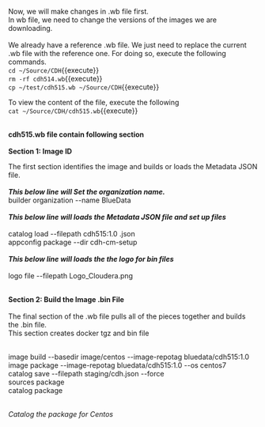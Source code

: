 Now, we will make changes in .wb file first.<br>
In wb file, we need to change the versions of the images we are downloading.
<br><br>
We already have a reference .wb file. We just need to replace the current .wb file with the reference one. For doing so, execute the following commands.<br>
`cd ~/Source/CDH`{{execute}}
<br>`rm -rf cdh514.wb`{{execute}}
<br>`cp ~/test/cdh515.wb ~/Source/CDH`{{execute}}

To view the content of the file, execute the following<br>
`cat ~/Source/CDH/cdh515.wb`{{execute}}

<br><strong>cdh515.wb file contain following section</strong>
<br>
<br><strong>Section 1: Image ID</strong>

The first section identifies the image and builds or loads the Metadata JSON file.
<br>
<br><b><i>This below line will Set the organization name.</i></b>
<br>builder organization --name BlueData
<br>
<br><b><i>This below line will loads the Metadata JSON file and set up files</i></b>
<br>
<br>catalog load --filepath cdh515:1.0 .json
<br>appconfig package --dir cdh-cm-setup
<br>
<br><b><i>This below line will loads the the logo for bin files</i></b><br>
<br>logo file --filepath Logo_Cloudera.png

<br><strong>Section 2: Build the Image .bin File</strong>
<br>
<br>The final section of the .wb file pulls all of the pieces together and builds the .bin file.
<br>This section creates docker tgz and bin file

<br>image build --basedir image/centos --image-repotag bluedata/cdh515:1.0
<br>image package --image-repotag bluedata/cdh515:1.0 --os centos7
<br>catalog save --filepath staging/cdh.json --force
<br>sources package
<br>catalog package

<br><i>Catalog the package for Centos</i>
